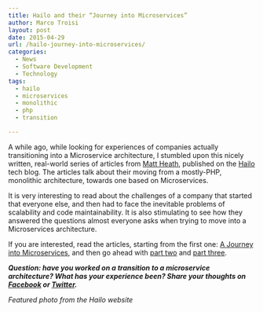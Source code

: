 ```yaml
---
title: Hailo and their “Journey into Microservices”
author: Marco Troisi
layout: post
date: 2015-04-29
url: /hailo-journey-into-microservices/
categories:
  - News
  - Software Development
  - Technology
tags:
  - hailo
  - microservices
  - monolithic
  - php
  - transition

---
```

A while ago, while looking for experiences of companies actually transitioning into a Microservice architecture, I stumbled upon this nicely written, real-world series of articles from [Matt Heath][1], published on the [Hailo][2] tech blog. The articles talk about their moving from a mostly-PHP, monolithic architecture, towards one based on Microservices.<!--more-->

It is very interesting to read about the challenges of a company that started that everyone else, and then had to face the inevitable problems of scalability and code maintainability. It is also stimulating to see how they answered the questions almost everyone asks when trying to move into a Microservices architecture.

If you are interested, read the articles, starting from the first one: [A Journey into Microservices][3], and then go ahead with [part two][4] and [part three][5].

**_Question: have you worked on a transition to a microservice architecture? What has your experience been? Share your thoughts on [Facebook][6] or [Twitter][7]._**

_Featured photo from the Hailo website_

 [1]: https://twitter.com/mattheath
 [2]: http://www.hailoapp.com
 [3]: https://sudo.hailoapp.com/services/2015/03/09/journey-into-a-microservice-world-part-1/
 [4]: https://sudo.hailoapp.com/services/2015/03/09/journey-into-a-microservice-world-part-2/
 [5]: https://sudo.hailoapp.com/services/2015/03/09/journey-into-a-microservice-world-part-3/
 [6]: http://www.facebook.com/sharer/sharer.php?u=http://www.marcotroisi.com/hailo-journey-into-microservices/
 [7]: https://twitter.com/intent/tweet?original_referer=http://www.marcotroisi.com/hailo-journey-into-microservices/&source=tweetbutton&text=%3F&url=http://goo.gl/MB66xW&via=marcotroisi